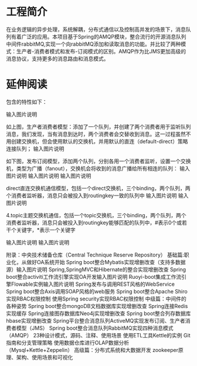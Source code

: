 # 工程简介
在业务逻辑的异步处理，系统解耦，分布式通信以及控制高并发的场景下，消息队列有着广泛的应用。本项目基于Spring的AMQP模块，整合流行的开源消息队列中间件rabbitMQ,实现一个向rabbitMQ添加和读取消息的功能。并比较了两种模式：生产者-消费者模式和发布-订阅模式的区别。AMQP作为比JMS更加高级的消息协议，支持更多的消息路由和消息模式。


# 延伸阅读

包含的特性如下：

 输入图片说明

如上图，生产者消费者模型：添加了一个队列，并创建了两个消费者用于监听队列消息，我们发现，当有消息到达时，两个消费者会交替收到消息。这一过程虽然不用创建交换机，但会使用默认的交换机，并用默认的直连（default-direct）策略连接队列；
输入图片说明

如下图，发布订阅模型，添加两个队列，分别各用一个消费者监听，设置一个交换机，类型为广播（fanout），交换机会将收到的消息广播给所有相连的队列：
输入图片说明 输入图片说明 输入图片说明

direct直连交换机通信模型，包括一个direct交换机，三个binding，两个队列，两个消费者监听器，消息只会被投入到routingkey一致的队列中
输入图片说明 输入图片说明

4.topic主题交换机通信，包括一个topic交换机，三个binding，两个队列，两个消费者监听器，消息只会被投入到routingkey能够匹配的队列中，#表示0个或若干个关键字，*表示一个关键字

输入图片说明 输入图片说明

附录：中央技术储备仓库（Central Technique Reserve Repository）
基础篇:职业化，从做好OA系统开始
Spring boot整合Mybatis实现增删改查（支持多数据源）输入图片说明
Spring,SpringMVC和Hibernate的整合实现增删改查
Spring boot整合activiti工作流引擎实现OA开发输入图片说明
Ruoyi-boot集成工作流引擎Flowable实例输入图片说明
Spring发布与调用REST风格的WebService
Spring boot整合Axis调用SOAP风格的web服务
Spring boot整合Apache Shiro实现RBAC权限控制
使用Spring security实现RBAC权限控制
中级篇：中间件的各种姿势
Spring boot整合mongoDB文档数据库实现增删改查
Spring连接Redis实现缓存
Spring连接图存数据库Neo4j实现增删改查
Spring boot整合列存数据库hbase实现增删改查
Spring平台整合消息队列ActiveMQ实现发布订阅、生产者消费者模型（JMS）
Spring boot整合消息队列RabbitMQ实现四种消息模式（AMQP）
23种设计模式，源码、注释、使用场景
使用ETL工具Kettle的实例
Git指南和分支管理策略
使用数据仓库进行OLAP数据分析（Mysql+Kettle+Zeppelin）
高级篇：分布式系统和大数据开发
zookeeper原理、架构、使用场景和可视化


